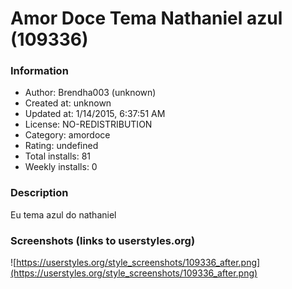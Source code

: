 # Amor Doce Tema Nathaniel azul (109336)

### Information
- Author: Brendha003 (unknown)
- Created at: unknown
- Updated at: 1/14/2015, 6:37:51 AM
- License: NO-REDISTRIBUTION
- Category: amordoce
- Rating: undefined
- Total installs: 81
- Weekly installs: 0


### Description
Eu tema azul do nathaniel


### Screenshots (links to userstyles.org)
![https://userstyles.org/style_screenshots/109336_after.png](https://userstyles.org/style_screenshots/109336_after.png)


